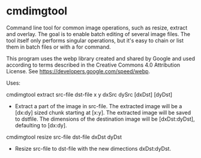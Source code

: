 # cmdimgtool
Command line tool for common image operations, such as resize, extract and overlay. The goal is to enable batch editing of several image files. The tool itself only performs singular operations, but it's easy to chain or list them in batch files or with a for command.

This program uses the webp library created and shared by Google and used according to terms described in the Creative Commons 4.0 Attribution License. See https://developers.google.com/speed/webp.

Uses:

cmdimgtool extract src-file dst-file x y dxSrc dySrc [dxDst] [dyDst]

 - Extract a part of the image in src-file. The extracted image
   will be a [dx:dy] sized chunk starting at [x:y].
   The extracted image will be saved to dstfile. The dimensions of
   the destination image will be [dxDst:dyDst], defaulting to [dx:dy].

cmdimgtool resize src-file dst-file dxDst dyDst

 - Resize src-file to dst-file with the new dimections dxDst:dyDst.
 
